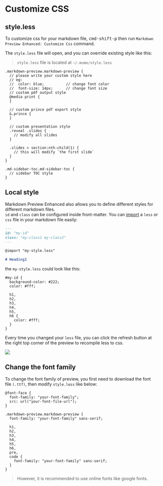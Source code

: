 # Customize CSS

## style.less

To customize css for your markdown file, <kbd>cmd-shift-p</kbd> then run `Markdown Preview Enhanced: Customize Css` command.

The `style.less` file will open, and you can override existing style like this:

> `style.less` file is located at `~/.mume/style.less`

```less
.markdown-preview.markdown-preview {
  // please write your custom style here
  // eg:
  //  color: blue;          // change font color
  //  font-size: 14px;      // change font size
  // custom pdf output style
  @media print {
  }

  // custom prince pdf export style
  &.prince {
  }

  // custom presentation style
  .reveal .slides {
    // modify all slides
  }

  .slides > section:nth-child(1) {
    // this will modify `the first slide`
  }
}

.md-sidebar-toc.md-sidebar-toc {
  // sidebar TOC style
}
```

## Local style

Markdown Preview Enhanced also allows you to define different styles for different markdown files.  
`id` and `class` can be configured inside front-matter.
You can [import](file-imports.md) a `less` or `css` file in your markdown file easily:

```markdown
---
id: "my-id"
class: "my-class1 my-class2"
---

@import "my-style.less"

# Heading1
```

the `my-style.less` could look like this:

```less
#my-id {
  background-color: #222;
  color: #fff;

  h1,
  h2,
  h3,
  h4,
  h5,
  h6 {
    color: #fff;
  }
}
```

Every time you changed your `less` file, you can click the refresh button at the right top corner of the preview to recompile less to css.

![](https://cloud.githubusercontent.com/assets/1908863/22716917/c7088ae0-ed5d-11e6-8db9-e1ab035a3a2b.png)

## Change the font family

To change the font family of preview, you first need to download the font file `(.ttf)`, then modify `style.less` like below:

```less
@font-face {
  font-family: "your-font-family";
  src: url("your-font-file-url");
}

.markdown-preview.markdown-preview {
  font-family: "your-font-family" sans-serif;

  h1,
  h2,
  h3,
  h4,
  h5,
  h6,
  pre,
  code {
    font-family: "your-font-family" sans-serif;
  }
}
```

> However, it is recommended to use online fonts like google fonts.
